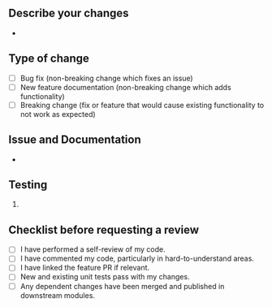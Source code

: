 ## Describe your changes

<!-- Please include a summary of the changes and the related issue. Please also include relevant motivation and context. List any dependencies that are required for this change. -->

-

## Type of change

<!-- Please delete options that are not relevant. -->

- [ ] Bug fix (non-breaking change which fixes an issue)
- [ ] New feature documentation (non-breaking change which adds functionality)
- [ ] Breaking change (fix or feature that would cause existing functionality to not work as expected)

## Issue and Documentation

<!-- Please link the appropriate Linear/GitHub issues as well as any supporting documentation or video explainers. Also include a link to the feature PR if relevant. -->

-

## Testing

<!-- If testing requires instructions different to that in the [`README.md`](http://README.md) please describe how the reviewer can test the changes. Also include steps to reproduce the testing environment. -->

1.

## Checklist before requesting a review

- [ ] I have performed a self-review of my code.
- [ ] I have commented my code, particularly in hard-to-understand areas.
- [ ] I have linked the feature PR if relevant.
- [ ] New and existing unit tests pass with my changes.
- [ ] Any dependent changes have been merged and published in downstream modules.
